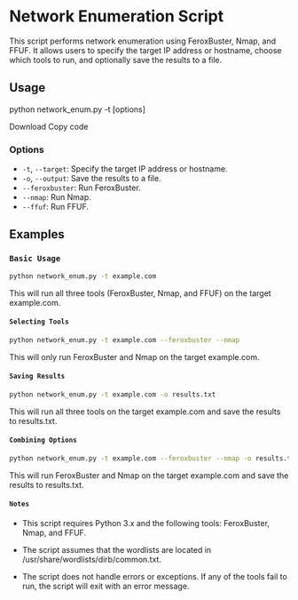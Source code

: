 # Network Enumeration Script

This script performs network enumeration using FeroxBuster, Nmap, and FFUF. It allows users to specify the target IP address or hostname, choose which tools to run, and optionally save the results to a file.

## Usage
python network_enum.py -t <target> [options]

Download
Copy code

### Options

* `-t`, `--target`: Specify the target IP address or hostname.
* `-o`, `--output`: Save the results to a file.
* `--feroxbuster`: Run FeroxBuster.
* `--nmap`: Run Nmap.
* `--ffuf`: Run FFUF.

## Examples

### `Basic Usage`

```bash
python network_enum.py -t example.com 
```
This will run all three tools (FeroxBuster, Nmap, and FFUF) on the target example.com.


#### `Selecting Tools`
```bash
python network_enum.py -t example.com --feroxbuster --nmap
```
This will only run FeroxBuster and Nmap on the target example.com.

#### `Saving Results`
```bash
python network_enum.py -t example.com -o results.txt
```
This will run all three tools on the target example.com and save the results to results.txt.

#### `Combining Options`
```bash
python network_enum.py -t example.com --feroxbuster --nmap -o results.txt
```
This will run FeroxBuster and Nmap on the target example.com and save the results to results.txt.

#### `Notes`
- This script requires Python 3.x and the following tools: FeroxBuster, Nmap, and FFUF.

- The script assumes that the wordlists are located in /usr/share/wordlists/dirb/common.txt.

- The script does not handle errors or exceptions. If any of the tools fail to run, the script will exit with an error message.
